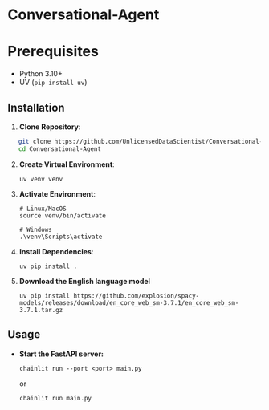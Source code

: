 # Conversational-Agent

# Prerequisites

- Python 3.10+
- UV (`pip install uv`)

## Installation

1. **Clone Repository**:

```bash
   git clone https://github.com/UnlicensedDataScientist/Conversational-Agent.git
   cd Conversational-Agent
```

2. **Create Virtual Environment**:

   ```
   uv venv venv
   ```

3. **Activate Environment**:

   ```
   # Linux/MacOS
   source venv/bin/activate

   # Windows
   .\venv\Scripts\activate
   ```

4. **Install Dependencies**:

   ```
   uv pip install .
   ```

5. **Download the English language model**

   ```
   uv pip install https://github.com/explosion/spacy-models/releases/download/en_core_web_sm-3.7.1/en_core_web_sm-3.7.1.tar.gz
   ```

## Usage

- **Start the FastAPI server:**

  ```
  chainlit run --port <port> main.py
  ```

  or

  ```
  chainlit run main.py
  ```
